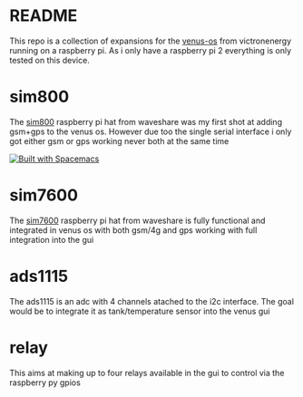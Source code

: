 # README

This repo is a collection of expansions for the [venus-os](https://github.com/KorribanMaster/venus) from victronenergy running on a raspberry pi. As i only have a raspberry pi 2 everything is only tested on this device.

# sim800

The [sim800](https://www.waveshare.com/wiki/SIM800C_GSM/GPRS_HAT) raspberry pi hat from waveshare was my first shot at adding gsm+gps to the venus os. However due too the single serial interface i only got either gsm or gps working never both at the same time

[![Built with Spacemacs](https://cdn.rawgit.com/syl20bnr/spacemacs/442d025779da2f62fc86c2082703697714db6514/assets/spacemacs-badge.svg)](http://spacemacs.org)

# sim7600

The [sim7600](https://www.robotshop.com/de/de/4g-3g2ggsmgprsgnss-hat-fur-raspberry-pi-europa-so-w-asien-afrika.html)  raspberry pi hat from waveshare is fully functional and integrated in venus os with both gsm/4g and gps working with full integration into the gui

# ads1115

The ads1115 is an adc with 4 channels atached to the i2c interface. The goal would be to integrate it as tank/temperature sensor into the venus gui

# relay

This aims at making up to four relays available in the gui to control via the raspberry py gpios
